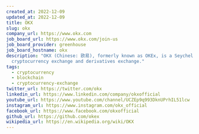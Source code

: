 ```yaml
---
created_at: 2022-12-09
updated_at: 2022-12-09
title: OKX
slug: okx
company_url: https://www.okx.com
job_board_url: https://www.okx.com/join-us
job_board_provider: greenhouse
job_board_hostname: okx
description: "OKX (Chinese: 欧易), formerly known as OKEx, is a Seychelles-based
  cryptocurrency exchange and derivatives exchange."
tags:
  - cryptocurrency
  - blockchain
  - cryptocurrency-exchange
twitter_url: https://twitter.com/okx
linkedin_url: https://www.linkedin.com/company/okxofficial
youtube_url: https://www.youtube.com/channel/UCZEp9q993DknUPrhIL51lcw
instagram_url: https://www.instagram.com/okx_official
facebook_url: https://www.facebook.com/okxofficial
github_url: https://github.com/okex
wikipedia_url: https://en.wikipedia.org/wiki/OKX
---
```

